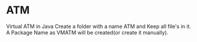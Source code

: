 # ATM
Virtual ATM in Java
Create a folder with a name ATM and Keep all file's in it. A Package Name as VMATM will be created(or create it manually).
